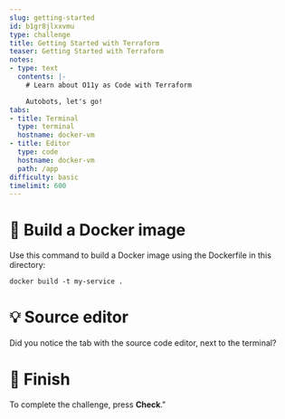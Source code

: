 ```yaml
---
slug: getting-started
id: b1gr8jlxxvmu
type: challenge
title: Getting Started with Terraform
teaser: Getting Started with Terraform
notes:
- type: text
  contents: |-
    # Learn about O11y as Code with Terraform

    Autobots, let's go!
tabs:
- title: Terminal
  type: terminal
  hostname: docker-vm
- title: Editor
  type: code
  hostname: docker-vm
  path: /app
difficulty: basic
timelimit: 600
---
```


🧪 Build a Docker image
=======================

Use this command to build a Docker image using the Dockerfile in
this directory:

```
docker build -t my-service .
```

💡 Source editor
================

Did you notice the tab with the source code editor, next to
the terminal?

🏁 Finish
=========

To complete the
challenge, press **Check**."
